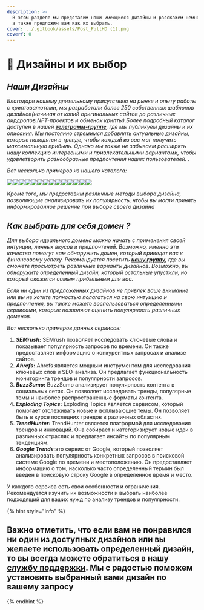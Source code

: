 ```yaml
---
description: >-
  В этом разделе мы представим наши имеющиеся дизайны и расскажем немного о них,
  а также предложим вам как их выбрать.
cover: ../.gitbook/assets/Post_FullHD (1).png
coverY: 0
---
```


# 🌌 Дизайны и их выбор

## _Наши Дизайны_

_Благодаря нашему длительному присутствию на рынке и опыту работы с криптовалютами, мы разработали более 250 собственных шаблонов дизайнов(начиная от копий оригинальных сайтов до различных аирдропов,NFT-проектов и обменок крипты).Более подробный каталог доступен в нашей_ [_**телеграмм-группе**_](https://t.me/cg\_designs)_, где мы публикуем дизайны и их описания. Мы постоянно стремимся добавлять актуальные дизайны, которые находятся в тренде, чтобы каждый из вас мог получить максимальную прибыль. Однако мы также не забываем расширять нашу коллекцию интересными и привлекательными вариантами, чтобы удовлетворить разнообразные предпочтения наших пользователей. ._

_Вот несколько примеров из нашего каталога:_

![](<../.gitbook/assets/image (9).png>)![](<../.gitbook/assets/image (10).png>)![](<../.gitbook/assets/image (11).png>)![](<../.gitbook/assets/image (12).png>)![](<../.gitbook/assets/image (13).png>)![](<../.gitbook/assets/image (15).png>)![](<../.gitbook/assets/image (16).png>)![](<../.gitbook/assets/image (17).png>)![](<../.gitbook/assets/image (18).png>)![](<../.gitbook/assets/image (19).png>)![](<../.gitbook/assets/image (21).png>)![](<../.gitbook/assets/image (22).png>)![](<../.gitbook/assets/image (23).png>)![](<../.gitbook/assets/image (24).png>)

_Кроме того, мы предоставим различные методы выбора дизайна, позволяющие анализировать их популярность, чтобы вы могли принять информированное решение при выборе своего дизайна_

## _Как выбрать для себя домен ?_

_Для выбора идеального домена можно начать с применения своей интуиции, личных вкусов и предпочтений. Возможно, именно эти качества помогут вам обнаружить домен, который приведет вас к финансовому успеху. Рекомендуется посетить_ [_**нашу группу**_](https://t.me/cg\_designs)_, где вы сможете просмотреть различные варианты дизайнов. Возможно, вы обнаружите определенный дизайн, который остальные упустили, но который окажется самым прибыльным для вас._

_Если ни один из предложенных дизайнов не привлек ваше внимание или вы не хотите полностью полагаться на свою интуицию и предпочтения, вы также можете воспользоваться определенными сервисами, которые позволяют оценить популярность различных доменов._

_Вот несколько примеров данных сервисов:_

1. _**SEMrush**_**:** SEMrush позволяет исследовать ключевые слова и показывает популярность запросов по времени. Он также предоставляет информацию о конкурентных запросах и анализе сайтов.
2. _**Ahrefs**_**:** Ahrefs является мощным инструментом для исследования ключевых слов и SEO-анализа. Он предлагает функциональность мониторинга трендов и популярности запросов.
3. _**BuzzSumo**_**:** BuzzSumo анализирует популярность контента в социальных сетях. Он позволяет исследовать тренды, популярные темы и наиболее распространенные форматы контента.
4. _**Exploding Topics**_**:** Exploding Topics является сервисом, который помогает отслеживать новые и всплывающие темы. Он позволяет быть в курсе последних трендов в различных областях.
5. _**TrendHunter:**_ TrendHunter является платформой для исследования трендов и инноваций. Она собирает и категоризирует новые идеи в различных отраслях и предлагает инсайты по популярным тенденциям.
6. _**Google Trends**_:это сервис от Google, который позволяет анализировать популярность конкретных запросов в поисковой системе Google по времени и местоположению. Он предоставляет информацию о том, насколько часто определенный термин был введен в поисковую строку Google в определенное время и место.

У каждого сервиса есть свои особенности и ограничения. Рекомендуется изучить их возможности и выбрать наиболее подходящий для ваших нужд по анализу трендов и популярности.

{% hint style="info" %}
## Важно отметить, что если вам не понравился ни один из доступных дизайнов или вы желаете использовать определенный дизайн, то вы всегда можете обратиться в нашу [службу поддержки](https://t.me/CryptoGrabSupport\_bot). Мы с радостью поможем установить выбранный вами дизайн по вашему запросу&#x20;
{% endhint %}
